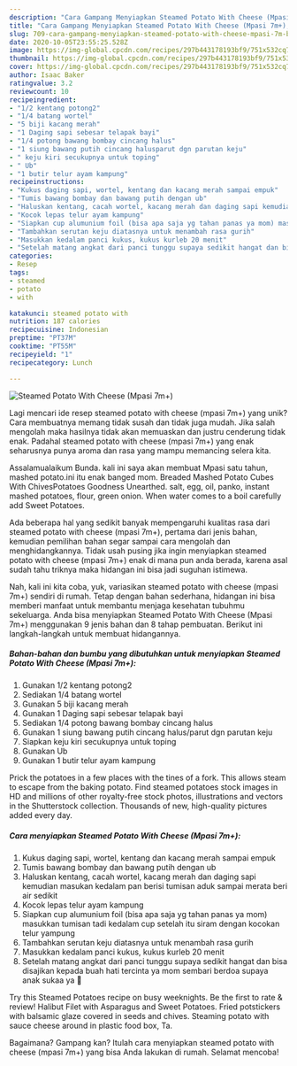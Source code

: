 ```yaml
---
description: "Cara Gampang Menyiapkan Steamed Potato With Cheese (Mpasi 7m+), Bikin Ngiler"
title: "Cara Gampang Menyiapkan Steamed Potato With Cheese (Mpasi 7m+), Bikin Ngiler"
slug: 709-cara-gampang-menyiapkan-steamed-potato-with-cheese-mpasi-7m-bikin-ngiler
date: 2020-10-05T23:55:25.528Z
image: https://img-global.cpcdn.com/recipes/297b443178193bf9/751x532cq70/steamed-potato-with-cheese-mpasi-7m-foto-resep-utama.jpg
thumbnail: https://img-global.cpcdn.com/recipes/297b443178193bf9/751x532cq70/steamed-potato-with-cheese-mpasi-7m-foto-resep-utama.jpg
cover: https://img-global.cpcdn.com/recipes/297b443178193bf9/751x532cq70/steamed-potato-with-cheese-mpasi-7m-foto-resep-utama.jpg
author: Isaac Baker
ratingvalue: 3.2
reviewcount: 10
recipeingredient:
- "1/2 kentang potong2"
- "1/4 batang wortel"
- "5 biji kacang merah"
- "1 Daging sapi sebesar telapak bayi"
- "1/4 potong bawang bombay cincang halus"
- "1 siung bawang putih cincang halusparut dgn parutan keju"
- " keju kiri secukupnya untuk toping"
- " Ub"
- "1 butir telur ayam kampung"
recipeinstructions:
- "Kukus daging sapi, wortel, kentang dan kacang merah sampai empuk"
- "Tumis bawang bombay dan bawang putih dengan ub"
- "Haluskan kentang, cacah wortel, kacang merah dan daging sapi kemudian masukan kedalam pan berisi tumisan aduk sampai merata beri air sedikit"
- "Kocok lepas telur ayam kampung"
- "Siapkan cup alumunium foil (bisa apa saja yg tahan panas ya mom) masukkan tumisan tadi kedalam cup setelah itu siram dengan kocokan telur yampung"
- "Tambahkan serutan keju diatasnya untuk menambah rasa gurih"
- "Masukkan kedalam panci kukus, kukus kurleb 20 menit"
- "Setelah matang angkat dari panci tunggu supaya sedikit hangat dan bisa disajikan kepada buah hati tercinta ya mom sembari berdoa supaya anak sukaa ya 💋"
categories:
- Resep
tags:
- steamed
- potato
- with

katakunci: steamed potato with 
nutrition: 187 calories
recipecuisine: Indonesian
preptime: "PT37M"
cooktime: "PT55M"
recipeyield: "1"
recipecategory: Lunch

---
```



![Steamed Potato With Cheese (Mpasi 7m+)](https://img-global.cpcdn.com/recipes/297b443178193bf9/751x532cq70/steamed-potato-with-cheese-mpasi-7m-foto-resep-utama.jpg)

Lagi mencari ide resep steamed potato with cheese (mpasi 7m+) yang unik? Cara membuatnya memang tidak susah dan tidak juga mudah. Jika salah mengolah maka hasilnya tidak akan memuaskan dan justru cenderung tidak enak. Padahal steamed potato with cheese (mpasi 7m+) yang enak seharusnya punya aroma dan rasa yang mampu memancing selera kita.

Assalamualaikum Bunda. kali ini saya akan membuat Mpasi satu tahun, mashed potato.ini itu enak banged mom. Breaded Mashed Potato Cubes With ChivesPotatoes Goodness Unearthed. salt, egg, oil, panko, instant mashed potatoes, flour, green onion. When water comes to a boil carefully add Sweet Potatoes.

Ada beberapa hal yang sedikit banyak mempengaruhi kualitas rasa dari steamed potato with cheese (mpasi 7m+), pertama dari jenis bahan, kemudian pemilihan bahan segar sampai cara mengolah dan menghidangkannya. Tidak usah pusing jika ingin menyiapkan steamed potato with cheese (mpasi 7m+) enak di mana pun anda berada, karena asal sudah tahu triknya maka hidangan ini bisa jadi suguhan istimewa.


Nah, kali ini kita coba, yuk, variasikan steamed potato with cheese (mpasi 7m+) sendiri di rumah. Tetap dengan bahan sederhana, hidangan ini bisa memberi manfaat untuk membantu menjaga kesehatan tubuhmu sekeluarga. Anda bisa menyiapkan Steamed Potato With Cheese (Mpasi 7m+) menggunakan 9 jenis bahan dan 8 tahap pembuatan. Berikut ini langkah-langkah untuk membuat hidangannya.

<!--inarticleads1-->

##### Bahan-bahan dan bumbu yang dibutuhkan untuk menyiapkan Steamed Potato With Cheese (Mpasi 7m+):

1. Gunakan 1/2 kentang potong2
1. Sediakan 1/4 batang wortel
1. Gunakan 5 biji kacang merah
1. Gunakan 1 Daging sapi sebesar telapak bayi
1. Sediakan 1/4 potong bawang bombay cincang halus
1. Gunakan 1 siung bawang putih cincang halus/parut dgn parutan keju
1. Siapkan  keju kiri secukupnya untuk toping
1. Gunakan  Ub
1. Gunakan 1 butir telur ayam kampung


Prick the potatoes in a few places with the tines of a fork. This allows steam to escape from the baking potato. Find steamed potatoes stock images in HD and millions of other royalty-free stock photos, illustrations and vectors in the Shutterstock collection. Thousands of new, high-quality pictures added every day. 

<!--inarticleads2-->

##### Cara menyiapkan Steamed Potato With Cheese (Mpasi 7m+):

1. Kukus daging sapi, wortel, kentang dan kacang merah sampai empuk
1. Tumis bawang bombay dan bawang putih dengan ub
1. Haluskan kentang, cacah wortel, kacang merah dan daging sapi kemudian masukan kedalam pan berisi tumisan aduk sampai merata beri air sedikit
1. Kocok lepas telur ayam kampung
1. Siapkan cup alumunium foil (bisa apa saja yg tahan panas ya mom) masukkan tumisan tadi kedalam cup setelah itu siram dengan kocokan telur yampung
1. Tambahkan serutan keju diatasnya untuk menambah rasa gurih
1. Masukkan kedalam panci kukus, kukus kurleb 20 menit
1. Setelah matang angkat dari panci tunggu supaya sedikit hangat dan bisa disajikan kepada buah hati tercinta ya mom sembari berdoa supaya anak sukaa ya 💋


Try this Steamed Potatoes recipe on busy weeknights. Be the first to rate &amp; review! Halibut Filet with Asparagus and Sweet Potatoes. Fried potstickers with balsamic glaze covered in seeds and chives. Steaming potato with sauce cheese around in plastic food box, Ta. 

Bagaimana? Gampang kan? Itulah cara menyiapkan steamed potato with cheese (mpasi 7m+) yang bisa Anda lakukan di rumah. Selamat mencoba!
